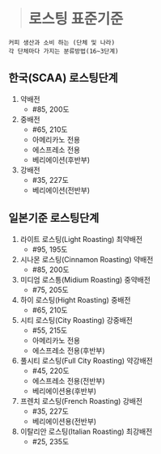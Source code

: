 > # 로스팅 표준기준

    커피 생산과 소비 하는 (단체 및 나라)
    각 단체마다 가지는 분류방법(16~3단계) 

## 한국(SCAA) 로스팅단계
1. 약배전 
    - #85, 200도
2. 중배전
    - #65, 210도
    - 아메리카노 전용
    - 에스프레소 전용
    - 베리에이션(후반부)
3. 강배전
    - #35, 227도
    - 베리에이션(전반부)

## 일본기준 로스팅단계
1. 라이트 로스팅(Light Roasting) 최약배전
    - #95, 195도
2. 시나몬 로스팅(Cinnamon Roasting) 약배전
    - #85, 200도
3. 미디엄 로스틍(Midium Roasting) 중약배전
    - #75, 205도
4. 하이 로스팅(Hight Roasting) 중배전
    - #65, 210도
5. 시티 로스팅(City Roasting) 강중배전
    - #55, 215도
    - 아메리카노 전용
    - 에스프레소 전용(후반부)
6. 풀시티 로스팅(Full City Roasting) 약강배전
    - #45, 220도
    - 에스프레소 전용(전반부)
    - 베리에이션용(후반부)
7. 프렌치 로스팅(French Roasting) 강배전
    - #35, 227도
    - 베리에이션용(전반부)
8. 이탈리안 로스팅(Italian Roasting) 최강배전
    - #25, 235도